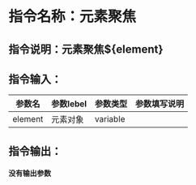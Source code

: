 # 指令名称：元素聚焦
## 指令说明：元素聚焦$\{element\}
## 指令输入：

 | 参数名 | 参数lebel | 参数类型 | 参数填写说明 | 
 | ------------- | ------------- | ------------- | ------------- |
 | element | 元素对象 | variable |  |


## 指令输出：

#### 没有输出参数
	